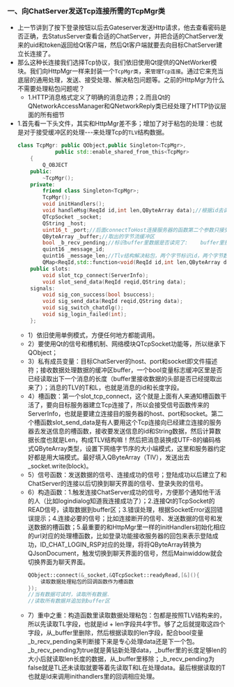 ### 一、向ChatServer发送Tcp连接所需的TcpMgr类
- 上一节讲到了按下登录按钮以后去Gateserver发送Http请求，他去查看密码是否正确，去StatusServer查看合适的ChatServer，并把合适的ChatServer发来的uid和token返回给Qt客户端，然后Qt客户端就要去向目标ChatServer建立长连接了。
- 那么这种长连接我们选择Tcp协议，我们依旧使用Qt提供的QNetWorker模块。我们向HttpMgr一样来封装一个`TcpMgr类`，来`管理Tcp连接`。通过它来充当底层的通用处理，发送、接受处理、解决粘包问题等。之前的HttpMgr为什么不需要处理粘包问题呢？
    - 1.HTTP消息格式定义了明确的消息边界；2.而且Qt的QNetworkAccessManager和QNetworkReply类已经处理了HTTP协议层面的所有细节
- 1.首先看一下头文件，其实和HttpMgr差不多；增加了对于粘包的处理：也就是对于接受缓冲区的处理---来处理Tcp的`TLV`结构数据。
    ```cpp
    class TcpMgr: public QObject,public Singleton<TcpMgr>,
                public std::enable_shared_from_this<TcpMgr>
        {
            Q_OBJECT
        public:
            ~TcpMgr();
        private:
            friend class Singleton<TcpMgr>;
            TcpMgr();
            void initHandlers();
            void handleMsg(ReqId id,int len,QByteArray data);//根据id去调用Qmap里对应的回调
            QTcpSocket _socket;
            QString _host;
            uint16_t _port;//后面connectToHost连接服务器的函数第二个参数只接受uint16_t
            QByteArray _buffer;//取出的字节流缓冲区
            bool _b_recv_pending;//标识buffer里数据是否读完了:    buffer里接收数据的头部是否已经提取出来了
            quint16 _message_id;
            quint16 _message_len;//Tlv结构解决粘包，两个字节标识id，两个字节数据长度，然后是数据
            QMap<ReqId,std::function<void(ReqId id,int len,QByteArray data)>> _handlers;
        public slots:
            void slot_tcp_connect(ServerInfo);
            void slot_send_data(ReqId reqid,QString data);
        signals:
            void sig_con_success(bool bsuccess);
            void sig_send_data(ReqId reqid,QString data);
            void sig_switch_chatdlg();
            void sig_login_failed(int);
        };
    ```
    - 1）依旧使用单例模式，方便任何地方都能调用。
    - 2）要使用Qt的信号和槽机制、网络模块QTcpSocket功能等，所以继承下QObject；
    - 3）私有成员变量：目标ChatServer的host、port和socket即文件描述符；接收数据处理数据的缓冲区buffer，一个bool变量标志缓冲区里是否已经读取出下一个消息的长度（buffer里接收数据的头部是否已经提取出来了）；消息的TLV的T和L，也就是消息的id和长度字段。
    - 4）槽函数：第一个slot_tcp_connect，这个就是上面有人来通知槽函数干活了，要向目标服务器建立Tcp连接了，所以会接受信号函数传来的ServerInfo，也就是要建立连接目的服务器的host、port和socket。第二个槽函数slot_send_data是有人要用这个Tcp连接向已经建立连接的服务器去发送信息的槽函数，接收要发送信息的id和String数据，然后计算数据长度也就是Len，构成TLV结构嘛！然后把消息装换成UTF-8的编码格式QByteArray类型，设置下网络字节序的大小端模式，这里和服务器约定好都是用大端模式。最好填入QByteArray（TlV），发送出去_socket.write(block)。
    - 5）信号函数：发送数据的信号、连接成功的信号；登陆成功以后建立了和ChatServer的连接以后切换到聊天界面的信号、登录失败的信号。
    - 6）构造函数：1.触发连接ChatServer成功的信号，方便那个通知他干活的人（比如logindialog知道我连接成功了）；2.连接Qt的TcpSocket的READ信号，读取数据到buffer区；3.错误处理，根据SocketError返回错误提示；4.连接必要的信号；比如连接断开的信号、发送数据的信号和发送数据的槽函数；5.最重要的和HttpMgr里一样的initHandlers初始化相应的url对应的处理槽函数，比如登录功能接收服务器的回包来表示登陆成功，ID_CHAT_LOGIN_RSP对应的处理，将将QByteArray转换为QJsonDocument，触发切换到聊天界面的信号，然后Mainwiddow就会切换界面为聊天界面。
        ```cpp
        QObject::connect(&_socket,&QTcpSocket::readyRead,[&](){
            读取数据处理粘包的回调函数作为槽函数
        });
       //当有数据可读时，读取所有数据.
       //读取所有数据并追加到buffer区
       ```
    - 7）重中之重：构造函数里读取数据处理粘包：包都是按照TLV结构来的，所以先读取TL字段，也就是id + len字段共4字节。够了之后就提取这四个字段，从_buffer里删除，然后根据读取的len字段，配合bool变量_b_recv_pending来判断接下来是专心处理data还是下一个包。_b_recv_pending为true就是黄钻新处理data，_buffer里的长度足够len的大小后就读取len长度的数据，从_buffer里移除；_b_recv_pending为false就是TL还未读取就要等着先读取T和L在处理data。最后根据读取的T也就是Id来调用inithandlers里的回调相应处理。